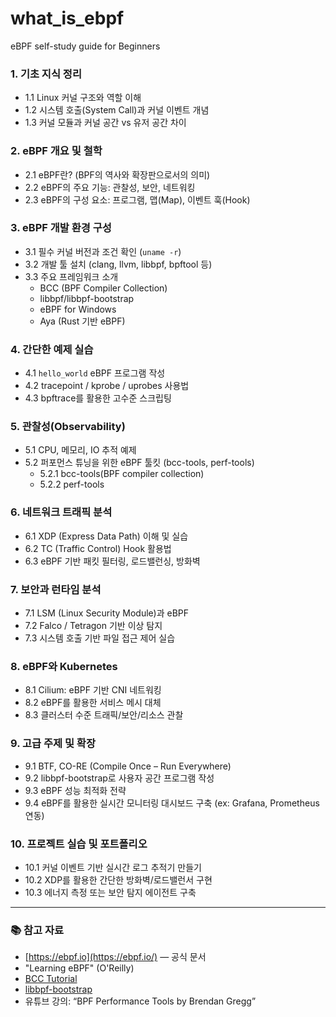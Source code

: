 # what_is_ebpf
eBPF self-study guide for Beginners

### 1. **기초 지식 정리**

- 1.1 Linux 커널 구조와 역할 이해
- 1.2 시스템 호출(System Call)과 커널 이벤트 개념
- 1.3 커널 모듈과 커널 공간 vs 유저 공간 차이

### 2. **eBPF 개요 및 철학**

- 2.1 eBPF란? (BPF의 역사와 확장판으로서의 의미)
- 2.2 eBPF의 주요 기능: 관찰성, 보안, 네트워킹
- 2.3 eBPF의 구성 요소: 프로그램, 맵(Map), 이벤트 훅(Hook)

### 3. **eBPF 개발 환경 구성**

- 3.1 필수 커널 버전과 조건 확인 (`uname -r`)
- 3.2 개발 툴 설치 (clang, llvm, libbpf, bpftool 등)
- 3.3 주요 프레임워크 소개
    - BCC (BPF Compiler Collection)
    - libbpf/libbpf-bootstrap
    - eBPF for Windows
    - Aya (Rust 기반 eBPF)

### 4. **간단한 예제 실습**

- 4.1 `hello_world` eBPF 프로그램 작성
- 4.2 tracepoint / kprobe / uprobes 사용법
- 4.3 bpftrace를 활용한 고수준 스크립팅

### 5. **관찰성(Observability)**

- 5.1 CPU, 메모리, IO 추적 예제
- 5.2 퍼포먼스 튜닝을 위한 eBPF 툴킷 (bcc-tools, perf-tools)
    - 5.2.1 bcc-tools(BPF compiler collection)
    - 5.2.2 perf-tools

### 6. **네트워크 트래픽 분석**

- 6.1 XDP (Express Data Path) 이해 및 실습
- 6.2 TC (Traffic Control) Hook 활용법
- 6.3 eBPF 기반 패킷 필터링, 로드밸런싱, 방화벽

### 7. **보안과 런타임 분석**

- 7.1 LSM (Linux Security Module)과 eBPF
- 7.2 Falco / Tetragon 기반 이상 탐지
- 7.3 시스템 호출 기반 파일 접근 제어 실습

### 8. **eBPF와 Kubernetes**

- 8.1 Cilium: eBPF 기반 CNI 네트워킹
- 8.2 eBPF를 활용한 서비스 메시 대체
- 8.3 클러스터 수준 트래픽/보안/리소스 관찰

### 9. **고급 주제 및 확장**

- 9.1 BTF, CO-RE (Compile Once – Run Everywhere)
- 9.2 libbpf-bootstrap로 사용자 공간 프로그램 작성
- 9.3 eBPF 성능 최적화 전략
- 9.4 eBPF를 활용한 실시간 모니터링 대시보드 구축 (ex: Grafana, Prometheus 연동)

### 10. **프로젝트 실습 및 포트폴리오**

- 10.1 커널 이벤트 기반 실시간 로그 추적기 만들기
- 10.2 XDP를 활용한 간단한 방화벽/로드밸런서 구현
- 10.3 에너지 측정 또는 보안 탐지 에이전트 구축

---

### 📚 참고 자료

- [https://ebpf.io](https://ebpf.io/) — 공식 문서
- "Learning eBPF" (O'Reilly)
- [BCC Tutorial](https://github.com/iovisor/bcc/blob/master/docs/tutorial_bcc_python_developer.md)
- [libbpf-bootstrap](https://github.com/libbpf/libbpf-bootstrap)
- 유튜브 강의: “BPF Performance Tools by Brendan Gregg”

